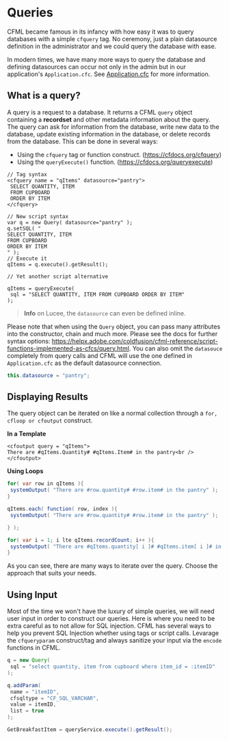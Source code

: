 # Queries

CFML became famous in its infancy with how easy it was to query databases with a simple `cfquery` tag. No ceremony, just a plain datasource definition in the administrator and we could query the database with ease.

In modern times, we have many more ways to query the database and defining datasources can occur not only in the admin but in our application's `Application.cfc`. See [Application.cfc](/applicationcfc.md) for more information.

## What is a query?

A query is a request to a database. It returns a CFML `query` object containing a **recordset** and other metadata information about the query. The query can ask for information from the database, write new data to the database, update existing information in the database, or delete records from the database. This can be done in several ways:

* Using the `cfquery` tag or function construct. (https://cfdocs.org/cfquery)
* Using the `queryExecute()` function. (https://cfdocs.org/queryexecute)

```
// Tag syntax
<cfquery name = "qItems" datasource="pantry"> 
 SELECT QUANTITY, ITEM 
 FROM CUPBOARD 
 ORDER BY ITEM 
</cfquery> 

// New script syntax
var q = new Query( datasource="pantry" );
q.setSQL( "
SELECT QUANTITY, ITEM 
FROM CUPBOARD
ORDER BY ITEM
" );
// Execute it
qItems = q.execute().getResult();  

// Yet another script alternative

qItems = queryExecute( 
 sql = "SELECT QUANTITY, ITEM FROM CUPBOARD ORDER BY ITEM"
);

```

> **Info** on Lucee, the `datasource` can even be defined inline.

Please note that when using the `Query` object, you can pass many attributes into the constructor, chain and much more.  Please see the docs for further syntax options: https://helpx.adobe.com/coldfusion/cfml-reference/script-functions-implemented-as-cfcs/query.html.  You can also omit the `datasouce` completely from query calls and CFML will use the one defined in `Application.cfc` as the default datasource connection.

```java
this.datasource = "pantry";
```

## Displaying Results

The query object can be iterated on like a normal collection through a `for, cfloop or cfoutput` construct.

**In a Template**

```
<cfoutput query = "qItems">
There are #qItems.Quantity# #qItems.Item# in the pantry<br />
</cfoutput>
```

**Using Loops**

```java
for( var row in qItems ){
 systemOutput( "There are #row.quantity# #row.item# in the pantry" );
}

qItems.each( function( row, index ){
 systemOutput( "There are #row.quantity# #row.item# in the pantry" );

} );

for( var i = 1; i lte qItems.recordCount; i++ ){
 systemOutput( "There are #qItems.quantity[ i ]# #qItems.item[ i ]# in the pantry" );
}
```

As you can see, there are many ways to iterate over the query. Choose the approach that suits your needs.

## Using Input

Most of the time we won't have the luxury of simple queries, we will need user input in order to construct our queries.  Here is where you need to be extra careful as to not allow for SQL injection.  CFML has several ways to help you prevent SQL Injection whether using tags or script calls.  Levarage the `cfqueryparam` construct/tag and always sanitize your input via the `encode` functions in CFML.

```java
q = new Query(
 sql = "select quantity, item from cupboard where item_id = :itemID"
);

q.addParam( 
 name = "itemID",
 cfsqltype = "CF_SQL_VARCHAR",
 value = itemID,
 list = true
);

GetBreakfastItem = queryService.execute().getResult(); 
```
